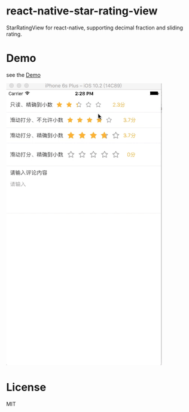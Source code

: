 # react-native-star-rating-view
StarRatingView for react-native, supporting decimal fraction and sliding rating.

# Demo
see the [Demo](Demo/StarRatingViewDemo)

![image](Demo/StarRatingViewDemo/demo.gif)

# License
MIT